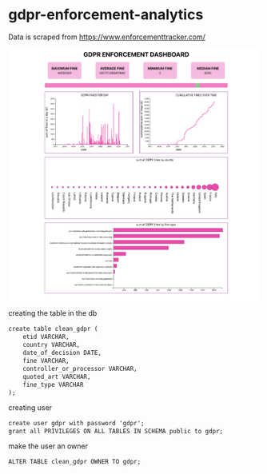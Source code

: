 # gdpr-enforcement-analytics

Data is scraped from https://www.enforcementtracker.com/

![Alt text](image.png)

creating the table in the db
```
create table clean_gdpr (
	etid VARCHAR,
	country VARCHAR,
	date_of_decision DATE,
	fine VARCHAR,
	controller_or_processor VARCHAR,
	quoted_art VARCHAR,
	fine_type VARCHAR
);
```

creating user 
```
create user gdpr with password 'gdpr';
grant all PRIVILEGES ON ALL TABLES IN SCHEMA public to gdpr;
```

make the user an owner
```
ALTER TABLE clean_gdpr OWNER TO gdpr;
```
